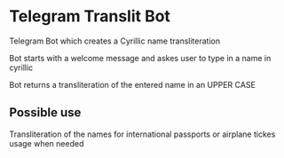 # Telegram Translit Bot
Telegram Bot which creates a Cyrillic name transliteration 

Bot starts with a welcome message and askes user to type in a name in cyrillic

Bot returns a transliteration of the entered name in an UPPER CASE

## Possible use

Transliteration of the names for international passports or airplane tickes usage when needed


